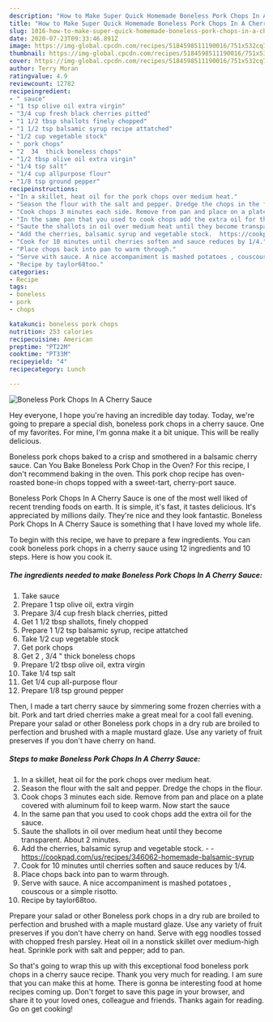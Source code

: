 ```yaml
---
description: "How to Make Super Quick Homemade Boneless Pork Chops In A Cherry Sauce"
title: "How to Make Super Quick Homemade Boneless Pork Chops In A Cherry Sauce"
slug: 1016-how-to-make-super-quick-homemade-boneless-pork-chops-in-a-cherry-sauce
date: 2020-07-23T09:33:46.891Z
image: https://img-global.cpcdn.com/recipes/5184598511190016/751x532cq70/boneless-pork-chops-in-a-cherry-sauce-recipe-main-photo.jpg
thumbnail: https://img-global.cpcdn.com/recipes/5184598511190016/751x532cq70/boneless-pork-chops-in-a-cherry-sauce-recipe-main-photo.jpg
cover: https://img-global.cpcdn.com/recipes/5184598511190016/751x532cq70/boneless-pork-chops-in-a-cherry-sauce-recipe-main-photo.jpg
author: Terry Moran
ratingvalue: 4.9
reviewcount: 12782
recipeingredient:
- " sauce"
- "1 tsp olive oil extra virgin"
- "3/4 cup fresh black cherries pitted"
- "1 1/2 tbsp shallots finely chopped"
- "1 1/2 tsp balsamic syrup recipe attatched"
- "1/2 cup vegetable stock"
- " pork chops"
- "2  34  thick boneless chops"
- "1/2 tbsp olive oil extra virgin"
- "1/4 tsp salt"
- "1/4 cup allpurpose flour"
- "1/8 tsp ground pepper"
recipeinstructions:
- "In a skillet, heat oil for the pork chops over medium heat."
- "Season the flour with the salt and pepper. Dredge the chops in the flour."
- "Cook chops 3 minutes each side. Remove from pan and place on a plate covered with aluminum foil to keep warm. Now start the sauce"
- "In the same pan that you used to cook chops add the extra oil for the sauce."
- "Saute the shallots in oil over medium heat until they become transparent. About 2 minutes."
- "Add the cherries, balsamic syrup and vegetable stock.  https://cookpad.com/us/recipes/346062-homemade-balsamic-syrup"
- "Cook for 10 minutes until cherries soften and sauce reduces by 1/4."
- "Place chops back into pan to warm through."
- "Serve with sauce. A nice accompaniment is mashed potatoes , couscous or a simple risotto."
- "Recipe by taylor68too."
categories:
- Recipe
tags:
- boneless
- pork
- chops

katakunci: boneless pork chops 
nutrition: 253 calories
recipecuisine: American
preptime: "PT22M"
cooktime: "PT33M"
recipeyield: "4"
recipecategory: Lunch

---
```



![Boneless Pork Chops In A Cherry Sauce](https://img-global.cpcdn.com/recipes/5184598511190016/751x532cq70/boneless-pork-chops-in-a-cherry-sauce-recipe-main-photo.jpg)

Hey everyone, I hope you're having an incredible day today. Today, we're going to prepare a special dish, boneless pork chops in a cherry sauce. One of my favorites. For mine, I'm gonna make it a bit unique. This will be really delicious.

Boneless pork chops baked to a crisp and smothered in a balsamic cherry sauce. Can You Bake Boneless Pork Chop in the Oven? For this recipe, I don&#39;t recommend baking in the oven. This pork chop recipe has oven-roasted bone-in chops topped with a sweet-tart, cherry-port sauce.

Boneless Pork Chops In A Cherry Sauce is one of the most well liked of recent trending foods on earth. It is simple, it's fast, it tastes delicious. It's appreciated by millions daily. They're nice and they look fantastic. Boneless Pork Chops In A Cherry Sauce is something that I have loved my whole life.


To begin with this recipe, we have to prepare a few ingredients. You can cook boneless pork chops in a cherry sauce using 12 ingredients and 10 steps. Here is how you cook it.

<!--inarticleads1-->

##### The ingredients needed to make Boneless Pork Chops In A Cherry Sauce:

1. Take  sauce
1. Prepare 1 tsp olive oil, extra virgin
1. Prepare 3/4 cup fresh black cherries, pitted
1. Get 1 1/2 tbsp shallots, finely chopped
1. Prepare 1 1/2 tsp balsamic syrup, recipe attatched
1. Take 1/2 cup vegetable stock
1. Get  pork chops
1. Get 2 , 3/4 &#34; thick boneless chops
1. Prepare 1/2 tbsp olive oil, extra virgin
1. Take 1/4 tsp salt
1. Get 1/4 cup all-purpose flour
1. Prepare 1/8 tsp ground pepper


Then, I made a tart cherry sauce by simmering some frozen cherries with a bit. Pork and tart dried cherries make a great meal for a cool fall evening. Prepare your salad or other Boneless pork chops in a dry rub are broiled to perfection and brushed with a maple mustard glaze. Use any variety of fruit preserves if you don&#39;t have cherry on hand. 

<!--inarticleads2-->

##### Steps to make Boneless Pork Chops In A Cherry Sauce:

1. In a skillet, heat oil for the pork chops over medium heat.
1. Season the flour with the salt and pepper. Dredge the chops in the flour.
1. Cook chops 3 minutes each side. Remove from pan and place on a plate covered with aluminum foil to keep warm. Now start the sauce
1. In the same pan that you used to cook chops add the extra oil for the sauce.
1. Saute the shallots in oil over medium heat until they become transparent. About 2 minutes.
1. Add the cherries, balsamic syrup and vegetable stock. -  - https://cookpad.com/us/recipes/346062-homemade-balsamic-syrup
1. Cook for 10 minutes until cherries soften and sauce reduces by 1/4.
1. Place chops back into pan to warm through.
1. Serve with sauce. A nice accompaniment is mashed potatoes , couscous or a simple risotto.
1. Recipe by taylor68too.


Prepare your salad or other Boneless pork chops in a dry rub are broiled to perfection and brushed with a maple mustard glaze. Use any variety of fruit preserves if you don&#39;t have cherry on hand. Serve with egg noodles tossed with chopped fresh parsley. Heat oil in a nonstick skillet over medium-high heat. Sprinkle pork with salt and pepper; add to pan. 

So that's going to wrap this up with this exceptional food boneless pork chops in a cherry sauce recipe. Thank you very much for reading. I am sure that you can make this at home. There is gonna be interesting food at home recipes coming up. Don't forget to save this page in your browser, and share it to your loved ones, colleague and friends. Thanks again for reading. Go on get cooking!
